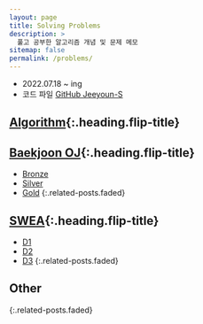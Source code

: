 ```yaml
---
layout: page
title: Solving Problems
description: >
  풀고 공부한 알고리즘 개념 및 문제 메모
sitemap: false
permalink: /problems/
---
```


- 2022.07.18 ~ ing
- 코드 파일 [GitHub Jeeyoun-S](https://github.com/Jeeyoun-S/Baekjoon_OJ)

## [Algorithm]{:.heading.flip-title}

## [Baekjoon OJ]{:.heading.flip-title}
* [Bronze](/problems/baekjoon/bronze.md)
* [Silver](/problems/baekjoon/silver.md)
* [Gold](/problems/baekjoon/gold.md)
{:.related-posts.faded}

## [SWEA]{:.heading.flip-title}
* [D1](/problems/swea/d1.md)
* [D2](/problems/swea/d2.md)
* [D3](/problems/swea/d3.md)
{:.related-posts.faded}

## Other
{:.related-posts.faded}

[Algorithm]: /problems/algorithm/
[Baekjoon OJ]: /problems/baekjoon/
[SWEA]: /problems/swea/
